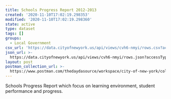 ```yaml
---
title: Schools Progress Report 2012-2013
created: '2020-11-10T17:02:19.298353'
modified: '2020-11-10T17:02:19.298360'
state: active
type: dataset
tags: []
groups:
  - Local Government
csv_url: 'https://data.cityofnewyork.us/api/views/cvh6-nmyi/rows.csv?accessType=DOWNLOAD'
json_url: >-
  https://data.cityofnewyork.us/api/views/cvh6-nmyi/rows.json?accessType=DOWNLOAD
layout: post
postman_collection_url: >-
  https://www.postman.com/thedaydasource/workspace/city-of-new-york/collection/15909983-6834e29f-74fb-447e-910f-68e1f5265569
---
```

Schools Progress Report which focus on learning environment, student performance and progress.

